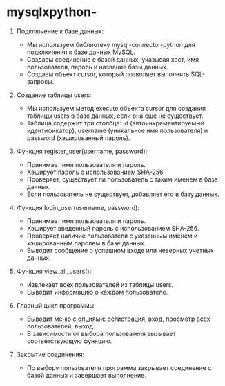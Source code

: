 # mysqlxpython-

1. Подключение к базе данных:
   - Мы используем библиотеку mysql-connector-python для подключения к базе данных MySQL.
   - Создаем соединение с базой данных, указывая хост, имя пользователя, пароль и название базы данных.
   - Создаем объект cursor, который позволяет выполнять SQL-запросы.

2. Создание таблицы users:
   - Мы используем метод execute объекта cursor для создания таблицы users в базе данных, если она еще не существует.
   - Таблица содержит три столбца: id (автоинкрементируемый идентификатор), username (уникальное имя пользователя) и password (хэшированный пароль).

3. Функция register_user(username, password):
   - Принимает имя пользователя и пароль.
   - Хэширует пароль с использованием SHA-256.
   - Проверяет, существует ли пользователь с таким именем в базе данных.
   - Если пользователь не существует, добавляет его в базу данных.

4. Функция login_user(username, password):
   - Принимает имя пользователя и пароль.
   - Хэширует введенный пароль с использованием SHA-256.
   - Проверяет наличие пользователя с указанным именем и хэшированным паролем в базе данных.
   - Выводит сообщение о успешном входе или неверных учетных данных.

5. Функция view_all_users():
   - Извлекает всех пользователей из таблицы users.
   - Выводит информацию о каждом пользователе.

6. Главный цикл программы:
   - Выводит меню с опциями: регистрация, вход, просмотр всех пользователей, выход.
   - В зависимости от выбора пользователя вызывает соответствующую функцию.

7. Закрытие соединения:
   - По выбору пользователя программа закрывает соединение с базой данных и завершает выполнение.
